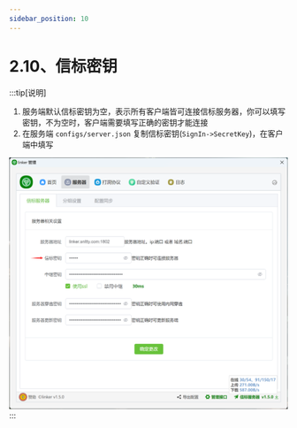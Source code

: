 ```yaml
---
sidebar_position: 10
---
```


# 2.10、信标密钥

:::tip[说明]

1. 服务端默认信标密钥为空，表示所有客户端皆可连接信标服务器，你可以填写密钥，不为空时，客户端需要填写正确的密钥才能连接
2. 在服务端 `configs/server.json` 复制信标密钥(`SignIn->SecretKey`)，在客户端中填写

![Docusaurus Plushie](./img/signin.png)
:::
